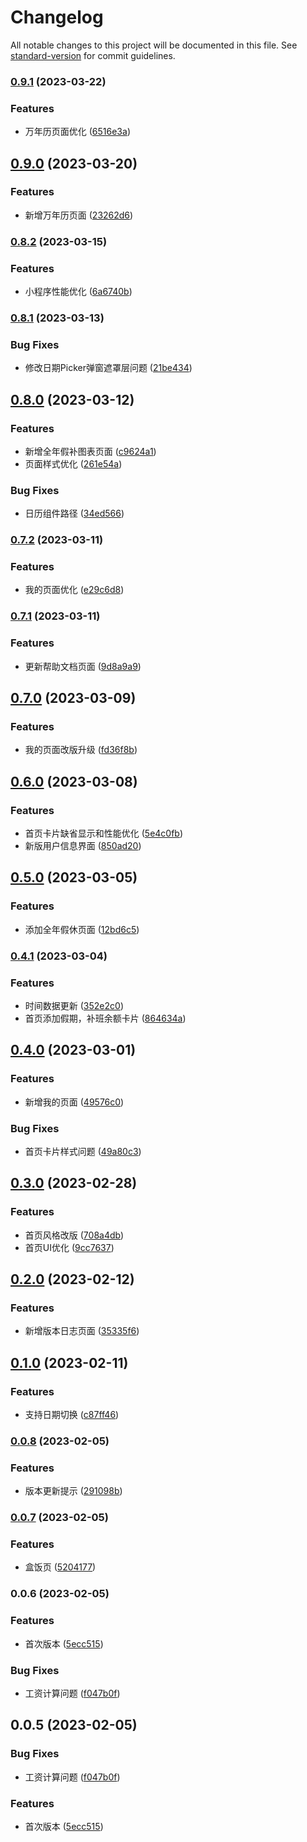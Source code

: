 # Changelog

All notable changes to this project will be documented in this file. See [standard-version](https://github.com/conventional-changelog/standard-version) for commit guidelines.

### [0.9.1](https://github.com/zty1205/coder-calendar/compare/v0.9.0...v0.9.1) (2023-03-22)


### Features

* 万年历页面优化 ([6516e3a](https://github.com/zty1205/coder-calendar/commit/6516e3a5de199df58236afe05578494fc3de60cb))

## [0.9.0](https://github.com/zty1205/coder-calendar/compare/v0.8.2...v0.9.0) (2023-03-20)


### Features

* 新增万年历页面 ([23262d6](https://github.com/zty1205/coder-calendar/commit/23262d67de0c1c2f7e9cd63beb16261d97b23c4a))

### [0.8.2](https://github.com/zty1205/coder-calendar/compare/v0.8.1...v0.8.2) (2023-03-15)


### Features

* 小程序性能优化 ([6a6740b](https://github.com/zty1205/coder-calendar/commit/6a6740ba48a77bd96e40096b6ec010ca9a6fbfb5))

### [0.8.1](https://github.com/zty1205/coder-calendar/compare/v0.8.0...v0.8.1) (2023-03-13)


### Bug Fixes

* 修改日期Picker弹窗遮罩层问题 ([21be434](https://github.com/zty1205/coder-calendar/commit/21be434dd5fc33bf5110fea75674e438dea4bf8b))

## [0.8.0](https://github.com/zty1205/coder-calendar/compare/v0.7.2...v0.8.0) (2023-03-12)


### Features

* 新增全年假补图表页面 ([c9624a1](https://github.com/zty1205/coder-calendar/commit/c9624a17c5241349c84957cc4859a46798593b03))
* 页面样式优化 ([261e54a](https://github.com/zty1205/coder-calendar/commit/261e54a777d19603d8705da38017558e8f86b04a))


### Bug Fixes

* 日历组件路径 ([34ed566](https://github.com/zty1205/coder-calendar/commit/34ed566d0a966a66865af779e1ed29508cc193f0))

### [0.7.2](https://github.com/zty1205/coder-calendar/compare/v0.7.1...v0.7.2) (2023-03-11)


### Features

* 我的页面优化 ([e29c6d8](https://github.com/zty1205/coder-calendar/commit/e29c6d890435d11576dea41ba254fbb3fa208f09))

### [0.7.1](https://github.com/zty1205/coder-calendar/compare/v0.7.0...v0.7.1) (2023-03-11)


### Features

* 更新帮助文档页面 ([9d8a9a9](https://github.com/zty1205/coder-calendar/commit/9d8a9a975714fd472143f0bfb1fdbd43bbb803fe))

## [0.7.0](https://github.com/zty1205/coder-calendar/compare/v0.6.0...v0.7.0) (2023-03-09)


### Features

* 我的页面改版升级 ([fd36f8b](https://github.com/zty1205/coder-calendar/commit/fd36f8b648985c4cce547033ca9fc0b537f5da1c))

## [0.6.0](https://github.com/zty1205/coder-calendar/compare/v0.5.0...v0.6.0) (2023-03-08)


### Features

* 首页卡片缺省显示和性能优化 ([5e4c0fb](https://github.com/zty1205/coder-calendar/commit/5e4c0fb092e4b5f4a0bb0938efed709764c81682))
* 新版用户信息界面 ([850ad20](https://github.com/zty1205/coder-calendar/commit/850ad2036f831272342c4490927ab134ea25862a))

## [0.5.0](https://github.com/zty1205/coder-calendar/compare/v0.4.1...v0.5.0) (2023-03-05)


### Features

* 添加全年假休页面 ([12bd6c5](https://github.com/zty1205/coder-calendar/commit/12bd6c530c1bf06e0f4dd4b4d8e72c1b0472041f))

### [0.4.1](https://github.com/zty1205/coder-calendar/compare/v0.4.0...v0.4.1) (2023-03-04)


### Features

* 时间数据更新 ([352e2c0](https://github.com/zty1205/coder-calendar/commit/352e2c0c2ff808612c7575fd272cd4b3a21ce0c4))
* 首页添加假期，补班余额卡片 ([864634a](https://github.com/zty1205/coder-calendar/commit/864634aafc904c031cbcdf946a4efe9fb9856c59))

## [0.4.0](https://github.com/zty1205/coder-calendar/compare/v0.3.0...v0.4.0) (2023-03-01)


### Features

* 新增我的页面 ([49576c0](https://github.com/zty1205/coder-calendar/commit/49576c03f4b0294e0bda36a30ec2d68a27dbdf74))


### Bug Fixes

* 首页卡片样式问题 ([49a80c3](https://github.com/zty1205/coder-calendar/commit/49a80c372bb150225d26043fb3cdf653fb466489))

## [0.3.0](https://github.com/zty1205/coder-calendar/compare/v0.2.0...v0.3.0) (2023-02-28)


### Features

* 首页风格改版 ([708a4db](https://github.com/zty1205/coder-calendar/commit/708a4dbabdf335475087a4d6f856378a7713a3cd))
* 首页UI优化 ([9cc7637](https://github.com/zty1205/coder-calendar/commit/9cc7637c4758e54905dbd1e54d0b7cc08a993c0d))

## [0.2.0](https://github.com/zty1205/coder-calendar/compare/v0.1.0...v0.2.0) (2023-02-12)


### Features

* 新增版本日志页面 ([35335f6](https://github.com/zty1205/coder-calendar/commit/35335f6ae4a71a793e0e30471caaf97f22a8c4d3))

## [0.1.0](https://github.com/zty1205/coder-calendar/compare/v0.0.8...v0.1.0) (2023-02-11)


### Features

* 支持日期切换 ([c87ff46](https://github.com/zty1205/coder-calendar/commit/c87ff4663e5c41d5ebe75cc5fa5ff89000951b19))

### [0.0.8](https://github.com/zty1205/coder-calendar/compare/v0.0.7...v0.0.8) (2023-02-05)


### Features

* 版本更新提示 ([291098b](https://github.com/zty1205/coder-calendar/commit/291098bea1841f5539fbf604c0780b45cbd33e93))

### [0.0.7](https://github.com/zty1205/coder-calendar/compare/v0.0.6...v0.0.7) (2023-02-05)


### Features

* 盒饭页 ([5204177](https://github.com/zty1205/coder-calendar/commit/520417797f1417173eacbbf95dce812cb41013dd))

### 0.0.6 (2023-02-05)


### Features

* 首次版本 ([5ecc515](https://github.com/zty1205/coder-calendar/commit/5ecc51578ed194c4473b84a0dc3cff8efce987bf))


### Bug Fixes

* 工资计算问题 ([f047b0f](https://github.com/zty1205/coder-calendar/commit/f047b0f1f347325433588ff8a78fc2d26174b70c))

## 0.0.5 (2023-02-05)


### Bug Fixes

* 工资计算问题 ([f047b0f](https://github.com/zty1205/coder-calendar/commit/f047b0f1f347325433588ff8a78fc2d26174b70c))


### Features

* 首次版本 ([5ecc515](https://github.com/zty1205/coder-calendar/commit/5ecc51578ed194c4473b84a0dc3cff8efce987bf))
